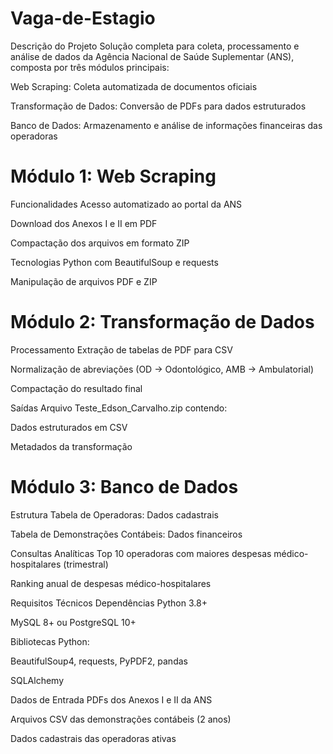 # Vaga-de-Estagio

Descrição do Projeto
Solução completa para coleta, processamento e análise de dados da Agência Nacional de Saúde Suplementar (ANS), composta por três módulos principais:

Web Scraping: Coleta automatizada de documentos oficiais

Transformação de Dados: Conversão de PDFs para dados estruturados

Banco de Dados: Armazenamento e análise de informações financeiras das operadoras

# Módulo 1: Web Scraping
Funcionalidades
Acesso automatizado ao portal da ANS

Download dos Anexos I e II em PDF

Compactação dos arquivos em formato ZIP

Tecnologias
Python com BeautifulSoup e requests

Manipulação de arquivos PDF e ZIP

# Módulo 2: Transformação de Dados
Processamento
Extração de tabelas de PDF para CSV

Normalização de abreviações (OD → Odontológico, AMB → Ambulatorial)

Compactação do resultado final

Saídas
Arquivo Teste_Edson_Carvalho.zip contendo:

Dados estruturados em CSV

Metadados da transformação

# Módulo 3: Banco de Dados
Estrutura
Tabela de Operadoras: Dados cadastrais

Tabela de Demonstrações Contábeis: Dados financeiros

Consultas Analíticas
Top 10 operadoras com maiores despesas médico-hospitalares (trimestral)

Ranking anual de despesas médico-hospitalares

Requisitos Técnicos
Dependências
Python 3.8+

MySQL 8+ ou PostgreSQL 10+

Bibliotecas Python:

BeautifulSoup4, requests, PyPDF2, pandas

SQLAlchemy 

Dados de Entrada
PDFs dos Anexos I e II da ANS

Arquivos CSV das demonstrações contábeis (2 anos)

Dados cadastrais das operadoras ativas
